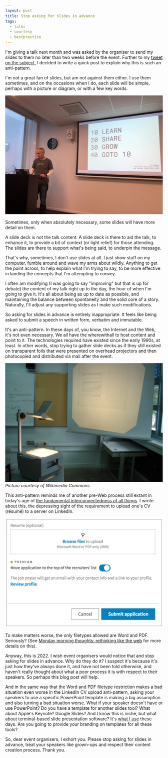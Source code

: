 ```yaml
---
layout: post
title: Stop asking for slides in advance
tags:
  - talks
  - courtesy
  - bestpractice
---
```

I'm giving a talk next month and was asked by the organiser to send my slides to them no later than two weeks before the event. Further to my [tweet on the subject](/tweets/qmacro/status/1587102735794638854/), I decided to write a quick post to explain why this is such an anti-pattern.

I'm not a great fan of slides, but am not against them either. I use them sometimes, and on the occasions when I do, each slide will be simple, perhaps with a picture or diagram, or with a few key words. 

![A slide from one of my talks at SAP Inside Track Oslo in 2019](/images/2022/10/learn-share-grow.jpeg)

Sometimes, only when absolutely necessary, some slides will have more detail on them. 

A slide deck is not the talk content. A slide deck is there to aid the talk, to enhance it, to provide a bit of context (or light relief) for those attending. The slides are there to support what's being said, to underpin the message. 

That's why, sometimes, I don't use slides at all. I just show stuff on my computer, fumble around and wave my arms about wildly. Anything to get the point across, to help explain what I'm trying to say, to be more effective in landing the concepts that I'm attempting to convey.

I often am modifying (I was going to say "improving" but that is up for debate) the content of my talk right up to the day, the hour of when I'm going to give it. It's all about being as up to date as possible, and maintaining the balance between spontaneity and the solid core of a story. Naturally, I'll adjust any supporting slides as I make such modifications. 

So asking for slides in advance is entirely inappropriate. It feels like being asked to submit a speech in written form, verbatim and immutable. 

It's an anti-pattern. In these days of, you know, the Internet and the Web, it's not even necessary. We all have the wherewithall to host content and point to it. The technologies required have existed since the early 1990s, at least. 
In other words, stop trying to gather slide decks as if they still existed on transparent foils that were presented on overhead projectors and then photocopied and distributed via mail after the event.

![An overhead projector and screen](/images/2022/10/ohp.jpg)
_Picture courtesy of Wikimedia Commons_

This anti-pattern reminds me of another pre-Web process still extant in today's age of [the fundamental interconnectedness of all things](https://sarielhp.org/misc/intercon.html). I wrote about this, the depressing sight of the requirement to upload one's CV (résumé) to a server on LinkedIn. 

![The upload form on LinkedIn](/images/2022/10/upload.png)

To make matters worse, the only filetypes allowed are Word and PDF. Seriously? (See [Monday morning thoughts: rethinking like the web](https://blogs.sap.com/2018/11/19/monday-morning-thoughts-rethinking-like-the-web/) for more details on this).

Anyway, this is 2022. I wish event organisers would notice that and stop asking for slides in advance. Why do they do it? I suspect it's because it's just how they've always done it, and have not been told otherwise, and haven't really thought about what a poor process it is with respect to their speakers. So perhaps this blog post will help. 

And in the same way that the Word and PDF filetype restriction makes a bad situation even worse in the LinkedIn CV upload anti-pattern, asking your speakers to use a specific PowerPoint template is making a big assumption and also turning a bad situation worse. What if your speaker doesn't have or use PowerPoint? Do you have a template for another slides tool? What about Apple's Keynote? Google Slides? And I know this is niche, but what about terminal-based slide presentation software? It's [what I use](https://github.com/qmacro/btp-resources-with-cli-tools-and-apis#slides-material) these days. Are you going to provide your branding on templates for all these tools? 

So, dear event organisers, I exhort you. Please stop asking for slides in advance, treat your speakers like grown-ups and respect their content creation process. Thank you.
